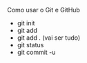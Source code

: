 Como usar o Git e GitHub

- git init
- git add
- git add . (vai ser tudo)
- git status 
- git commit -u